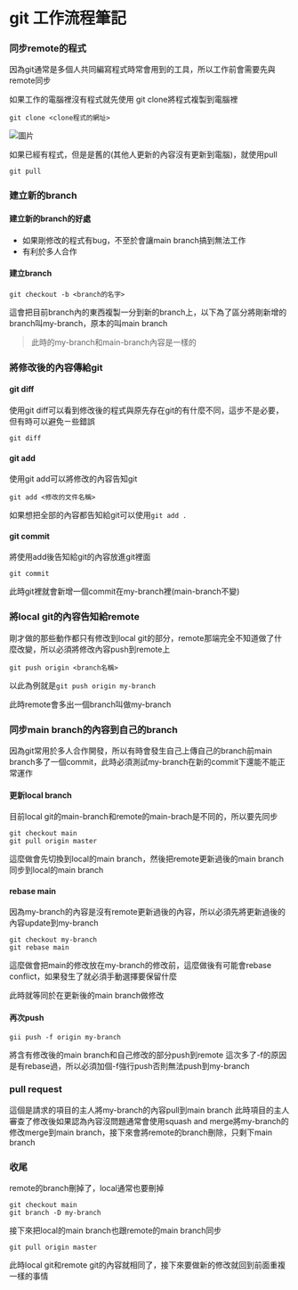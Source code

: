 # git 工作流程筆記

### 同步remote的程式
因為git通常是多個人共同編寫程式時常會用到的工具，所以工作前會需要先與remote同步

如果工作的電腦裡沒有程式就先使用 git clone將程式複製到電腦裡
```
git clone <clone程式的網址>
```
![圖片](https://hackmd.io/_uploads/B10eqj2Dkl.png)

如果已經有程式，但是是舊的(其他人更新的內容沒有更新到電腦)，就使用pull
```
git pull
```

### 建立新的branch
#### 建立新的branch的好處
* 如果剛修改的程式有bug，不至於會讓main branch搞到無法工作
* 有利於多人合作
#### 建立branch
```
git checkout -b <branch的名字>
```
這會把目前branch內的東西複製一分到新的branch上，以下為了區分將剛新增的branch叫my-branch，原本的叫main branch
>此時的my-branch和main-branch內容是一樣的
### 將修改後的內容傳給git
#### git diff
使用git diff可以看到修改後的程式與原先存在git的有什麼不同，這步不是必要，但有時可以避免ㄧ些錯誤
```
git diff
```
#### git add
使用git add可以將修改的內容告知git
```
git add <修改的文件名稱>
```
如果想把全部的內容都告知給git可以使用`git add .`
#### git commit
將使用add後告知給git的內容放進git裡面
```
git commit 
```
此時git裡就會新增一個commit在my-branch裡(main-branch不變)
### 將local git的內容告知給remote
剛才做的那些動作都只有修改到local git的部分，remote那端完全不知道做了什麼改變，所以必須將修改內容push到remote上
```
git push origin <branch名稱>
```
以此為例就是`git push origin my-branch`

此時remote會多出一個branch叫做my-branch
### 同步main branch的內容到自己的branch
因為git常用於多人合作開發，所以有時會發生自己上傳自己的branch前main branch多了一個commit，此時必須測試my-branch在新的commit下還能不能正常運作
#### 更新local branch
目前local git的main-branch和remote的main-brach是不同的，所以要先同步
```
git checkout main
git pull origin master
```
這麼做會先切換到local的main branch，然後把remote更新過後的main branch同步到local的main branch
#### rebase main
因為my-branch的內容是沒有remote更新過後的內容，所以必須先將更新過後的內容update到my-branch
```
git checkout my-branch
git rebase main
```
這麼做會把main的修改放在my-branch的修改前，這麼做後有可能會rebase conflict，如果發生了就必須手動選擇要保留什麼

此時就等同於在更新後的main branch做修改
#### 再次push
```
gii push -f origin my-branch
```
將含有修改後的main branch和自己修改的部分push到remote
這次多了-f的原因是有rebase過，所以必須加個-f強行push否則無法push到my-branch
### pull request
這個是請求的項目的主人將my-branch的內容pull到main branch
此時項目的主人審查了修改後如果認為內容沒問題通常會使用squash and merge將my-branch的修改merge到main branch，接下來會將remote的branch刪除，只剩下main branch
### 收尾
remote的branch刪掉了，local通常也要刪掉
```
git checkout main 
git branch -D my-branch
```
接下來把local的main branch也跟remote的main branch同步
```
git pull origin master
```
此時local git和remote git的內容就相同了，接下來要做新的修改就回到前面重複一樣的事情